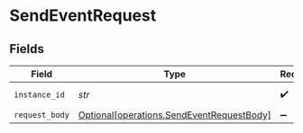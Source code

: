 # SendEventRequest


## Fields

| Field                                                                                        | Type                                                                                         | Required                                                                                     | Description                                                                                  | Example                                                                                      |
| -------------------------------------------------------------------------------------------- | -------------------------------------------------------------------------------------------- | -------------------------------------------------------------------------------------------- | -------------------------------------------------------------------------------------------- | -------------------------------------------------------------------------------------------- |
| `instance_id`                                                                                | *str*                                                                                        | :heavy_check_mark:                                                                           | The instance id                                                                              | xxx                                                                                          |
| `request_body`                                                                               | [Optional[operations.SendEventRequestBody]](../../models/operations/sendeventrequestbody.md) | :heavy_minus_sign:                                                                           | N/A                                                                                          |                                                                                              |